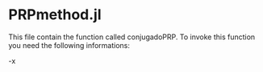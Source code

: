 # PRPmethod.jl
This file contain the function called conjugadoPRP. To invoke this function you need the following informations:

-x
